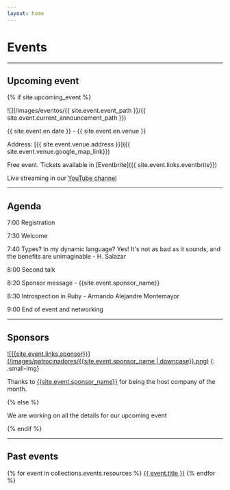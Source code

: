 ```yaml
---
layout: home
---
```


# Events

---

## Upcoming event

{% if site.upcoming_event %}

![](/images/eventos/{{ site.event.event_path }}/{{ site.event.current_announcement_path }})

{{ site.event.en.date }} - {{ site.event.en.venue }}

Address: [{{ site.event.venue.address }}]({{ site.event.venue.google_map_link}})

Free event. Tickets available in [Eventbrite]({{ site.event.links.eventbrite}})

Live streaming in our [YouTube channel]({{site.event.links.yotube}})

---

## Agenda

7:00 Registration

7:30 Welcome

7:40 Types? In my dynamic language? Yes! It's not as bad as it sounds, and the benefits are unimaginable - H. Salazar

8:00 Second talk

8:20 Sponsor message - {{site.event.sponsor_name}}

8:30 Introspection in Ruby - Armando Alejandre Montemayor

9:00 End of event and networking

---

## Sponsors

[![{{site.event.links.sponsor}}](/images/patrocinadores/{{site.event.sponsor_name | downcase}}.png)]({{site.event.links.sponsor}})
{: .small-img}

Thanks to [{{site.event.sponsor_name}}]({{site.event.links.sponsor}}) for being the host company of the month.

{% else %}

We are working on all the details for our upcoming event

{% endif %}

---

## Past events

{% for event in collections.events.resources %}
 <a href="{{ event.relative_url }}">{{ event.title }}</a>
{% endfor %}
